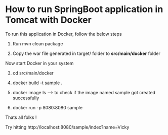 # How to run SpringBoot application in Tomcat with Docker

To run this application in Docker, follow the below steps

1. Run mvn clean package

2. Copy the war file generated in target/ folder to **src/main/docker** folder

Now start Docker in your system

3. cd src/main/docker

4. docker build -t sample . 

5. docker image ls --> to check if the image named sample got created successfully 

6. docker run -p 8080:8080 sample

Thats all folks ! 

Try hitting http://localhost:8080/sample/index?name=Vicky 
